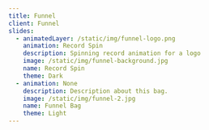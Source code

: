 ```yaml
---
title: Funnel
client: Funnel
slides:
  - animatedLayer: /static/img/funnel-logo.png
    animation: Record Spin
    description: Spinning record animation for a logo
    image: /static/img/funnel-background.jpg
    name: Record Spin
    theme: Dark
  - animation: None
    description: Description about this bag.
    image: /static/img/funnel-2.jpg
    name: Funnel Bag
    theme: Light
---
```



